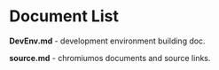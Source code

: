 # Document List

**DevEnv.md** - development environment building doc.

**source.md** - chromiumos documents and source links.

